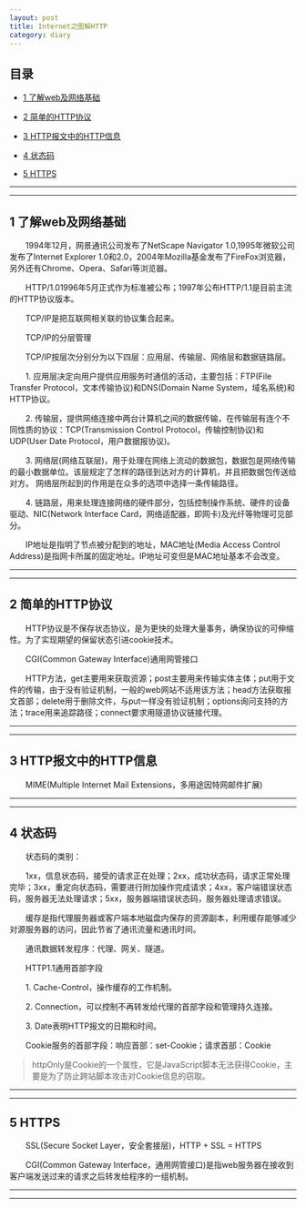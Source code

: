 ```yaml
---
layout: post
title: Internet之图解HTTP
category: diary
---
```


## 目录

* [1 了解web及网络基础](#1)

* [2 简单的HTTP协议](#2)

* [3 HTTP报文中的HTTP信息](#3)

* [4 状态码](#4)

* [5 HTTPS](#5)

***

***

<h2 id="1">1 了解web及网络基础</h2>

&emsp;&emsp;1994年12月，网景通讯公司发布了NetScape Navigator 1.0,1995年微软公司发布了Internet Explorer 1.0和2.0，2004年Mozilla基金发布了FireFox浏览器，另外还有Chrome、Opera、Safari等浏览器。

&emsp;&emsp;HTTP/1.01996年5月正式作为标准被公布；1997年公布HTTP/1.1是目前主流的HTTP协议版本。

&emsp;&emsp;TCP/IP是把互联网相关联的协议集合起来。

&emsp;&emsp;TCP/IP的分层管理

&emsp;&emsp;TCP/IP按层次分别分为以下四层：应用层、传输层、网络层和数据链路层。

&emsp;&emsp;1. 应用层决定向用户提供应用服务时通信的活动，主要包括：FTP(File Transfer Protocol，文本传输协议)和DNS(Domain Name System，域名系统)和HTTP协议。

&emsp;&emsp;2. 传输层，提供网络连接中两台计算机之间的数据传输，在传输层有连个不同性质的协议：TCP(Transmission Control Protocol，传输控制协议)和UDP(User Date Protocol，用户数据报协议)。

&emsp;&emsp;3. 网络层(网络互联层)，用于处理在网络上流动的数据包，数据包是网络传输的最小数据单位。该层规定了怎样的路径到达对方的计算机，并且把数据包传送给对方。	网络层所起到的作用是在众多的选项中选择一条传输路径。

&emsp;&emsp;4. 链路层，用来处理连接网络的硬件部分，包括控制操作系统、硬件的设备驱动、NIC(Network Interface Card，网络适配器，即网卡)及光纤等物理可见部分。

&emsp;&emsp;IP地址是指明了节点被分配到的地址，MAC地址(Media Access Control Address)是指网卡所属的固定地址。IP地址可变但是MAC地址基本不会改变。

***

***

<h2 id="2">2 简单的HTTP协议</h2>

&emsp;&emsp;HTTP协议是不保存状态协议，是为更快的处理大量事务，确保协议的可伸缩性。为了实现期望的保留状态引进cookie技术。

&emsp;&emsp;CGI(Common Gateway Interface)通用网管接口

&emsp;&emsp;HTTP方法，get主要用来获取资源；post主要用来传输实体主体；put用于文件的传输，由于没有验证机制，一般的web网站不适用该方法；head方法获取报文首部；delete用于删除文件，与put一样没有验证机制；options询问支持的方法；trace用来追踪路径；connect要求用隧道协议链接代理。

***

***

<h2 id="3">3 HTTP报文中的HTTP信息</h2>

&emsp;&emsp;MIME(Multiple Internet Mail Extensions，多用途因特网邮件扩展)

***

***

<h2 id="4">4 状态码</h2>

&emsp;&emsp;状态码的类别：

&emsp;&emsp;1xx，信息状态码，接受的请求正在处理；2xx，成功状态码，请求正常处理完毕；3xx，重定向状态码，需要进行附加操作完成请求；4xx，客户端错误状态码，服务器无法处理请求；5xx，服务器端错误状态码，服务器处理请求错误。

&emsp;&emsp;缓存是指代理服务器或客户端本地磁盘内保存的资源副本，利用缓存能够减少对源服务器的访问，因此节省了通讯流量和通讯时间。

&emsp;&emsp;通讯数据转发程序：代理、网关、隧道。

&emsp;&emsp;HTTP1.1通用首部字段

&emsp;&emsp;1. Cache-Control，操作缓存的工作机制。

&emsp;&emsp;2. Connection，可以控制不再转发给代理的首部字段和管理持久连接。

&emsp;&emsp;3. Date表明HTTP报文的日期和时间。

&emsp;&emsp;Cookie服务的首部字段：响应首部：set-Cookie；请求首部：Cookie

>httpOnly是Cookie的一个属性，它是JavaScript脚本无法获得Cookie，主要是为了防止跨站脚本攻击对Cookie信息的窃取。

***

***

<h2 id="5">5 HTTPS</h2>

&emsp;&emsp;SSL(Secure Socket Layer，安全套接层)，HTTP + SSL = HTTPS

&emsp;&emsp;CGI(Common Gateway Interface，通用网管接口)是指web服务器在接收到客户端发送过来的请求之后转发给程序的一组机制。

***

***
